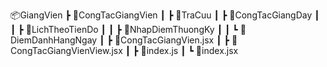 📦GiangVien
┣ 📂CongTacGiangVien
┃ ┣ 📂TraCuu
┃ ┣ 📂CongTacGiangDay
┃ ┃ ┣ 📂LichTheoTienDo
┃ ┃ ┣ 📂NhapDiemThuongKy
┃ ┃ ┗ 📂DiemDanhHangNgay
┃ ┣ 📜CongTacGiangVien.jsx
┃ ┣ 📜CongTacGiangVienView.jsx
┃ ┣ 📜index.js
┃ ┗ 📜index.jsx

